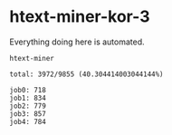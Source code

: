 # htext-miner-kor-3

Everything doing here is automated.

```
htext-miner

total: 3972/9855 (40.304414003044144%)

job0: 718
job1: 834
job2: 779
job3: 857
job4: 784
```